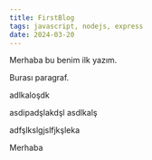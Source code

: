 ```yaml
---
title: FirstBlog
tags: javascript, nodejs, express
date: 2024-03-20
---
```


Merhaba bu benim ilk yazım.

Burası paragraf.

adlkaloşdk

asdipadşlakdşl
asdlkalş

adfşlkslgjslfjkşleka

Merhaba
